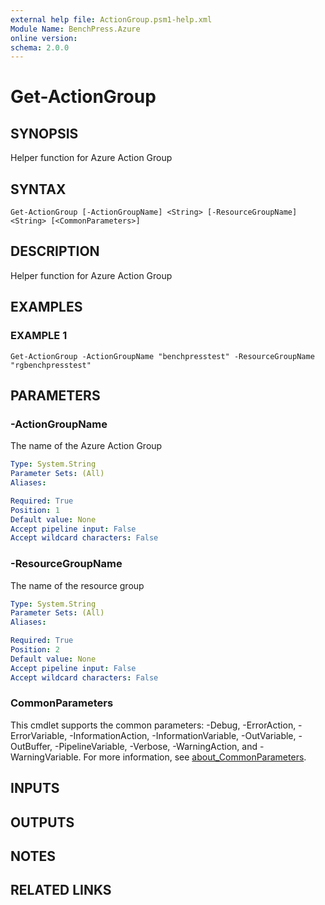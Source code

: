 ```yaml
---
external help file: ActionGroup.psm1-help.xml
Module Name: BenchPress.Azure
online version:
schema: 2.0.0
---
```


# Get-ActionGroup

## SYNOPSIS
Helper function for Azure Action Group

## SYNTAX

```
Get-ActionGroup [-ActionGroupName] <String> [-ResourceGroupName] <String> [<CommonParameters>]
```

## DESCRIPTION
Helper function for Azure Action Group

## EXAMPLES

### EXAMPLE 1
```
Get-ActionGroup -ActionGroupName "benchpresstest" -ResourceGroupName "rgbenchpresstest"
```

## PARAMETERS

### -ActionGroupName
The name of the Azure Action Group

```yaml
Type: System.String
Parameter Sets: (All)
Aliases:

Required: True
Position: 1
Default value: None
Accept pipeline input: False
Accept wildcard characters: False
```

### -ResourceGroupName
The name of the resource group

```yaml
Type: System.String
Parameter Sets: (All)
Aliases:

Required: True
Position: 2
Default value: None
Accept pipeline input: False
Accept wildcard characters: False
```

### CommonParameters
This cmdlet supports the common parameters: -Debug, -ErrorAction, -ErrorVariable, -InformationAction, -InformationVariable, -OutVariable, -OutBuffer, -PipelineVariable, -Verbose, -WarningAction, and -WarningVariable. For more information, see [about_CommonParameters](http://go.microsoft.com/fwlink/?LinkID=113216).

## INPUTS

## OUTPUTS

## NOTES

## RELATED LINKS
